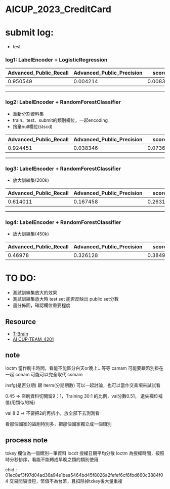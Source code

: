 # AICUP_2023_CreditCard

# submit log:
- test
### log1: LabelEncoder + LogisticRegression
|Advanced_Public_Recall|Advanced_Public_Precision|score|
|----|---|---|
|0.950549|0.004214|0.008391|
---
### log2: LabelEncoder + RandomForestClassifier
- 重新分割資料集
- train、test、submit的類別欄位，一起encoding
- 捨棄null欄位(stscd)

|Advanced_Public_Recall|Advanced_Public_Precision|score|
|----|---|---|
|0.924451|0.038346|0.073638|
---
### log3: LabelEncoder + RandomForestClassifier
- 放大訓練集(200k)

|Advanced_Public_Recall|Advanced_Public_Precision|score|
|----|---|---|
|0.614011|0.167458|0.263148|
---
### log4: LabelEncoder + RandomForestClassifier
- 放大訓練集(450k)

|Advanced_Public_Recall|Advanced_Public_Precision|score|
|----|---|---|
|0.46978|0.326128|0.384991|


# TO DO:
- 測試訓練集放大的效果
- 測試訓練集放大時 test set 能否反映出 public set分數
- 畫分佈圖，確認欄位重要程度

## Resource
* [T-Brain](https://tbrain.trendmicro.com.tw/Competitions/Details/31)
* [AI CUP-TEAM_4201](https://go.aicup.tw/competition/team/aa9d73cf-97aa-4be2-8775-7cbc68b11cf9/)

## note

loctm 當作刷卡時間，看能不能區分白天or晚上...等等
csmam 可能要跟幣別掛在一起
conam 可能可以完全取代 csmam

insfg(是否分期) 跟 iterm(分期期數) 可以一起討論，也可以當作交乘項來試試看 


0.45 => 盜刷資料切開留9：1，Training 30:1 的比例，val分數0.51， 遺失欄位補值(用類似的補)

val 8:2 => 不要把2的再拆小，放全部下去測測看

看那個國家的盜刷特別多，把那個國家獨立成一個類別


## process note
txkey 欄位為一個類別一筆資料
locdt 授權日期平均分散
loctm 為授權時間，按照時分秒排序，看能不能轉成早晚之類的類別使用

chid : 01ec8ef3f97d04ad36a94e1bea5464bd45f8026a2fefef6cf6fbd660c3884f04
交易間隔很短，幣值不為台幣，且扣除掉txkey後大量重複